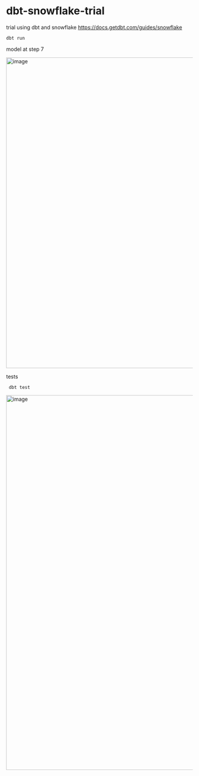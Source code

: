 # dbt-snowflake-trial
trial using dbt and snowflake
https://docs.getdbt.com/guides/snowflake

```dbt run```

model at step 7

<img width="840" alt="image" src="https://github.com/user-attachments/assets/98290b71-26b1-4ad0-ae04-feee614e2e2e">


tests

``` dbt test```

<img width="1013" alt="image" src="https://github.com/user-attachments/assets/03a9a958-7654-44e8-9372-3f3bd3b3b9a8">
